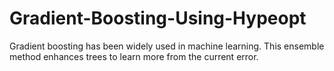 # Gradient-Boosting-Using-Hypeopt
Gradient boosting has been widely used in machine learning. This ensemble method enhances trees to learn more from the current error.
